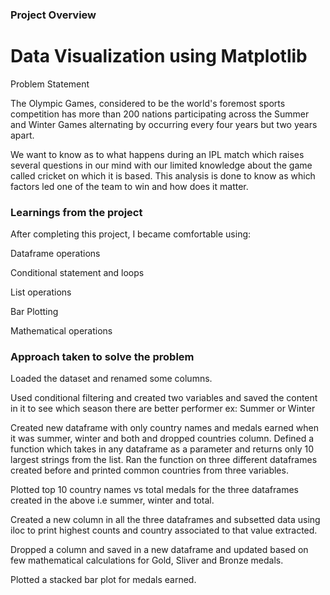 ### Project Overview

 # Data Visualization using Matplotlib

Problem Statement

The Olympic Games, considered to be the world's foremost sports competition has more than 200 nations participating across the Summer and Winter Games alternating by occurring every four years but two years apart.

We want to know as to what happens during an IPL match which raises several questions in our mind with our limited knowledge about the game called cricket on which it is based. This analysis is done to know as which factors led one of the team to win and how does it matter.


### Learnings from the project

 After completing this project, I became comfortable using:

Dataframe operations

Conditional statement and loops

List operations

Bar Plotting

Mathematical operations


### Approach taken to solve the problem

 Loaded the dataset and renamed some columns.

Used conditional filtering and created two variables and saved the content in it to see which season there are better performer ex: Summer or Winter

Created new dataframe with only country names and medals earned when it was summer, winter and both and dropped countries column. Defined a function which takes in any dataframe as a parameter and returns only 10 largest strings from the list. Ran the function on three different dataframes created before and printed common countries from three variables.

Plotted top 10 country names vs total medals for the three dataframes created in the above i.e summer, winter and total. 

Created a new column in all the three dataframes and subsetted data using iloc to print highest counts and country associated to that value extracted.

Dropped a column and saved in a new dataframe and updated based on few mathematical calculations for Gold, Sliver and Bronze medals.

Plotted a stacked bar plot for medals earned. 


